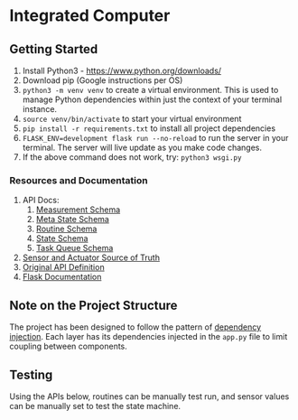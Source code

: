 # Integrated Computer

## Getting Started 
1. Install Python3 - https://www.python.org/downloads/
2. Download pip (Google instructions per OS)
3. `python3 -m venv venv` to create a virtual environment. This is used to manage Python dependencies within just the context of your terminal instance. 
4. `source venv/bin/activate` to start your virtual environment 
5. `pip install -r requirements.txt` to install all project dependencies 
6. `FLASK_ENV=development flask run --no-reload` to run the server in your terminal. The server will live update as you make code changes. 
7. If the above command does not work, try: `python3 wsgi.py`

### Resources and Documentation
1. API Docs:
   1. [Measurement Schema](./docs/schema/measurement.md)
   1. [Meta State Schema](./docs/schema/meta_state.md)
   2. [Routine Schema](./docs/schema/routine.md)
   3. [State Schema](./docs/schema/state.md)
   4. [Task Queue Schema](./docs/schema/task_queue.md)
2. [Sensor and Actuator Source of Truth](./docs/sensor_actuator_source_truth.md)
3. [Original API Definition](https://app.nuclino.com/Canacompost-Systems/Canacompost/API-Definition-d9f063ac-528d-462d-b2c6-4aa6d396c0e0)
4. [Flask Documentation](https://flask.palletsprojects.com/en/2.0.x/)

## Note on the Project Structure 
The project has been designed to follow the pattern of [dependency injection](https://en.wikipedia.org/wiki/Dependency_injection). Each layer has its dependencies injected in the `app.py` file to limit coupling between components. 

## Testing
Using the APIs below, routines can be manually test run, and sensor values can be manually set to test the state machine.
